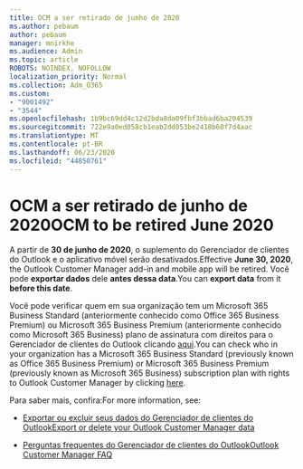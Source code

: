 ```yaml
---
title: OCM a ser retirado de junho de 2020
ms.author: pebaum
author: pebaum
manager: mnirkhe
ms.audience: Admin
ms.topic: article
ROBOTS: NOINDEX, NOFOLLOW
localization_priority: Normal
ms.collection: Adm_O365
ms.custom:
- "9001492"
- "3544"
ms.openlocfilehash: 1b9bc69dd4c12d2bda8da09fbf3bbad6ba204539
ms.sourcegitcommit: 722e9a0ed058cb1eab2dd053be2418b60f7d4aac
ms.translationtype: MT
ms.contentlocale: pt-BR
ms.lasthandoff: 06/23/2020
ms.locfileid: "44850761"
---
```

# <a name="ocm-to-be-retired-june-2020"></a><span data-ttu-id="6a57e-102">OCM a ser retirado de junho de 2020</span><span class="sxs-lookup"><span data-stu-id="6a57e-102">OCM to be retired June 2020</span></span>


<span data-ttu-id="6a57e-103">A partir de **30 de junho de 2020**, o suplemento do Gerenciador de clientes do Outlook e o aplicativo móvel serão desativados.</span><span class="sxs-lookup"><span data-stu-id="6a57e-103">Effective **June 30, 2020**, the Outlook Customer Manager add-in and mobile app will be retired.</span></span> <span data-ttu-id="6a57e-104">Você pode **exportar dados** dele **antes dessa data**.</span><span class="sxs-lookup"><span data-stu-id="6a57e-104">You can  **export data**  from it  **before this date**.</span></span>  

<span data-ttu-id="6a57e-105">Você pode verificar quem em sua organização tem um Microsoft 365 Business Standard (anteriormente conhecido como Office 365 Business Premium) ou Microsoft 365 Business Premium (anteriormente conhecido como Microsoft 365 Business) plano de assinatura com direitos para o Gerenciador de clientes do Outlook clicando [aqui](https://admin.microsoft.com/AdminPortal/Home?ref=/users).</span><span class="sxs-lookup"><span data-stu-id="6a57e-105">You can check who in your organization has a Microsoft 365 Business Standard (previously known as Office 365 Business Premium) or Microsoft 365 Business Premium (previously known as Microsoft 365 Business) subscription plan with rights to Outlook Customer Manager by clicking [here](https://admin.microsoft.com/AdminPortal/Home?ref=/users).</span></span>

<span data-ttu-id="6a57e-106">Para saber mais, confira:</span><span class="sxs-lookup"><span data-stu-id="6a57e-106">For more information, see:</span></span>

- [<span data-ttu-id="6a57e-107">Exportar ou excluir seus dados do Gerenciador de clientes do Outlook</span><span class="sxs-lookup"><span data-stu-id="6a57e-107">Export or delete your Outlook Customer Manager data</span></span>](https://support.office.com/article/1a421cb4-e8de-4b44-bfb8-710b92820439)

- [<span data-ttu-id="6a57e-108">Perguntas frequentes do Gerenciador de clientes do Outlook</span><span class="sxs-lookup"><span data-stu-id="6a57e-108">Outlook Customer Manager FAQ</span></span>](https://support.office.com/article/88e127ca-43a1-4c9d-8d52-6ad3a80f9c32)
